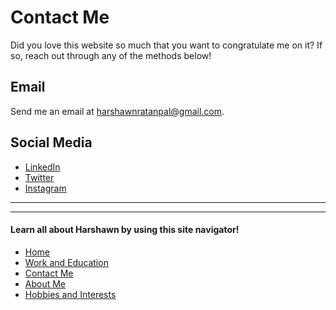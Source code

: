 # Contact Me

Did you love this website so much that you want to congratulate me on it? If so, reach out through any of the methods below!

## Email

Send me an email at [harshawnratanpal@gmail.com](mailto:harshawnratanpal@gmail.com).

## Social Media

- [LinkedIn](https://www.linkedin.com/in/harshawnr/)
- [Twitter](https://twitter.com/ratanpalh)
- [Instagram](https://www.instagram.com/the_lapnatar/)
*** 
  
*** 
#### Learn all about Harshawn by using this site navigator!
* [Home](README.md)
* [Work and Education](Work.md)
* [Contact Me](Contact.md)
* [About Me](AboutMe.md)
* [Hobbies and Interests](Hobbies.md)
